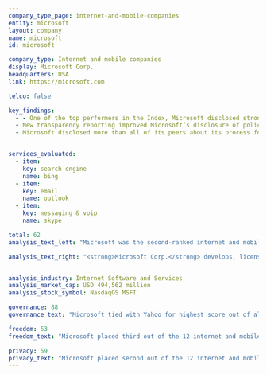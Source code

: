 ```yaml
---
company_type_page: internet-and-mobile-companies
entity: microsoft
layout: company
name: microsoft
id: microsoft

company_type: Internet and mobile companies
display: Microsoft Corp.
headquarters: USA
link: https://microsoft.com

telco: false

key_findings:
  - - One of the top performers in the Index, Microsoft disclosed strong implementation of its commitment to human rights and to users’ freedom of expression and privacy.
  - New transparency reporting improved Microsoft’s disclosure of policies affecting freedom of expression, including how the company handles government and private requests to restrict content or accounts
  - Microsoft disclosed more than all of its peers about its process for handling government and private requests for user information, but could do more to explain what user information it collects, shares, and retains.


services_evaluated:
  - item:
    key: search engine
    name: bing
  - item:
    key: email
    name: outlook
  - item:
    key: messaging & voip
    name: skype

total: 62
analysis_text_left: "Microsoft was the second-ranked internet and mobile company and received the second-highest score in the Index overall, just after top-ranked Google. A founding member of the Global Network Initiative (GNI), Microsoft disclosed a strong commitment to freedom of expression and privacy. It made a number of improvements since the 2015 Index: Microsoft’s new <a href=\"https://www.microsoft.com/en-us/about/corporate-responsibility/reports-hub\" target=\"_blank\">Transparency Hub</a>, launched in late 2015, resulted in increased scores across a number of freedom of expression indicators. In January 2017 Microsoft issued a <a href=\"http://download.microsoft.com/download/0/1/4/014D812D-B2E3-43A0-A89A-16E3C7CD46EE/Microsoft Salient Human Rights Issues Report - FY16.pdf\" target=\"_blank\">human rights report</a> with detailed information about the actions the company took in 2016 to implement its human rights commitments, which boosted its performance in the Governance category.<br /><br /> Despite its strong performance, there are areas for improvement. Microsoft could be more transparent about its process for enforcing its terms of service policies and do more to clarify how it handles user information."

analysis_text_right: "<strong>Microsoft Corp.</strong> develops, licenses, and supports software products, services, and devices worldwide. The company offers a wide range of software and hardware for both consumer and business markets. Major offerings include Windows operating system, Microsoft Office, Windows Phone software and devices, Xbox video game system and related services, Surface devices and accessories, advertising services, server products, Skype, and Office 365 cloud services."


analysis_industry: Internet Software and Services
analysis_market_cap: USD 494,562 million
analysis_stock_symbol: NasdaqGS MSFT

governance: 88
governance_text: "Microsoft tied with Yahoo for highest score out of all 22 companies evaluated in the Index in the Governance category. The company disclosed an explicit commitment to respect freedom of expression and privacy as human rights (G1), evidence of oversight of human rights issues by senior leadership (G2), and employee training and whistleblower programs that addresses these issues (G3). Microsoft’s new human rights report included details about the company’s human rights impact assessments, with an example of efforts to address freedom of expression risks associated with how it enforces its terms of service (G4). The company could further improve by clearly disclosing that it assesses the freedom of expression and privacy risks associated with its terms of service in a more systematic way, and further clarifying whether it conducts additional evaluation when risk assessments identify concerns."

freedom: 53
freedom_text: "Microsoft placed third out of the 12 internet and mobile companies evaluated in the Freedom of Expression category, after Google and Kakao. <br /><br /><strong>Content and account restrictions:</strong> Microsoft performed well on this set of indicators compared to other internet and mobile companies, though it offered less disclosure than Twitter and Kakao (F3, F4, F8). It took a step forward by starting to publish data about its terms of service enforcement (F4), specifically related to content it removes for violating its policy on “non-consensual pornography” content on its search engine. It is one of only three companies to receive any credit on the indicator but could further improve by disclosing data on other types of content it removes for terms of service violations. <br /><br /><strong>Content and account restriction requests:</strong> Microsoft placed in the top half of internet and mobile companies on this set of indicators, though it trailed Google, Yahoo, Kakao, and Facebook (F5-F7). Microsoft’s Transparency Hub disclosed the company’s process for responding to government and private requests to remove content (F5), and some data about requests from government and private parties it receives and complies with (F6, F7). However, the data provided covered only its search engine, Bing."

privacy: 59
privacy_text: "Microsoft placed second out of the 12 internet and mobile companies evaluated in the Privacy category, after Google.<br /><br /><strong>Handling of user information:</strong> Microsoft disclosed less than Twitter, Google, and Yahoo about how it handles user information, although all companies scored poorly on these indicators (P3-P9). The company did not fully disclose the types of user information it collects, shares or for what purpose (P3, P4, P5). Like most companies, it provided even less information about how long it retains this information (P6). Microsoft tied with Twitter and scored better than all other companies on its disclosure of options users have to control the information it collects, retains, and uses (P7). It also disclosed more than most companies about what options users have to obtain information the company holds about them (P8) and what information is collected about them from third parties (P9).<br /><br /><strong>Requests for user information:</strong> Microsoft disclosed more than all of its peers about its process for handling government and private requests for user information (P10), but lagged behind Twitter, Facebook, and Google for disclosure of data on the requests it receives from these third parties (P11). The company earned the second-highest score after Yahoo for disclosing whether it has a policy to notify users about requests for their information (P12). <br /><br /><strong>Security:</strong> Microsoft disclosed less than Google and Yandex about its security policies but more than any other internet and mobile company (P13-P18). The company disclosed an internal oversight process to ensure the security of user data (P13), and a bug bounty program to address security vulnerabilities (P14). It scored lower than Facebook, Yahoo, Apple, Yandex, and Google on disclosure of its encryption policies (P16), but along with Yandex was one of two companies to receive full credit for disclosing what measures users can take to secure their own accounts (P17)."
---
```

